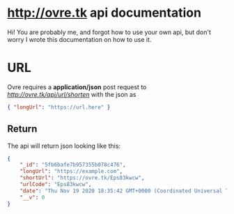 # http://ovre.tk api documentation

Hi! You are probably me, and forgot how to use your own api, but don't worry I wrote this documentation on how to use it.


# URL

Ovre requires a **application/json** post request to _http://ovre.tk/api/url/shorten_ with the json as 
```json
{ "longUrl": "https://url.here" }
```
## Return

The api will return json looking like this:
```json
{
    "_id": "5fb6bafe7b957355b078c476",
    "longUrl": "https://example.com",
    "shortUrl": "https://ovre.tk/Eps83kwcw",
    "urlCode": "Eps83kwcw",
    "date": "Thu Nov 19 2020 18:35:42 GMT+0000 (Coordinated Universal Time)",
    "__v": 0
}
```
